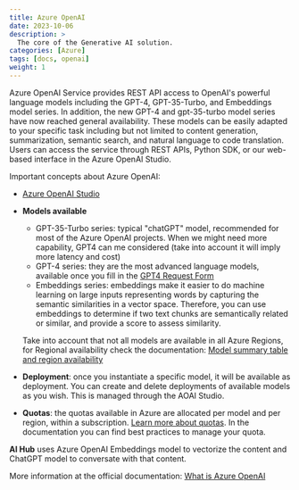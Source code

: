 ```yaml
---
title: Azure OpenAI
date: 2023-10-06
description: >
  The core of the Generative AI solution. 
categories: [Azure]
tags: [docs, openai]
weight: 1
---
```


Azure OpenAI Service provides REST API access to OpenAI's powerful language models including the GPT-4, GPT-35-Turbo, and Embeddings model series. In addition, the new GPT-4 and gpt-35-turbo model series have now reached general availability. These models can be easily adapted to your specific task including but not limited to content generation, summarization, semantic search, and natural language to code translation. Users can access the service through REST APIs, Python SDK, or our web-based interface in the Azure OpenAI Studio.

Important concepts about Azure OpenAI:

* [Azure OpenAI Studio](oai.azure.com)
* **Models available**
  * GPT-35-Turbo series: typical "chatGPT" model, recommended for most of the Azure OpenAI projects. When we might need more capability, GPT4 can me considered (take into account it will imply more latency and cost) 
  * GPT-4 series: they are the most advanced language models, available once you fill in the [GPT4 Request Form](https://customervoice.microsoft.com/Pages/ResponsePage.aspx?id=v4j5cvGGr0GRqy180BHbR7en2Ais5pxKtso_Pz4b1_xURjE4QlhVUERGQ1NXOTlNT0w1NldTWjJCMSQlQCN0PWcu) 
  * Embeddings series: embeddings make it easier to do machine learning on large inputs representing words by capturing the semantic similarities in a vector space. Therefore, you can use embeddings to determine if two text chunks are semantically related or similar, and provide a score to assess similarity.
  
  Take into account that not all models are available in all Azure Regions, for Regional availability check the documentation: [Model summary table and region availability](https://learn.microsoft.com/en-us/azure/ai-services/openai/concepts/models#model-summary-table-and-region-availability)

* **Deployment**: once you instantiate a specific model, it will be available as deployment. You can create and delete deployments of available models as you wish. This is managed through the AOAI Studio. 
* **Quotas**: the quotas available in Azure are allocated per model and per region, within a subscription. [Learn more about quotas](https://learn.microsoft.com/en-us/azure/ai-services/openai/quotas-limits). In the documentation you can find best practices to manage your quota.


**AI Hub** uses Azure OpenAI Embeddings model to vectorize the content and ChatGPT model to conversate with that content. 

More information at the official documentation: [What is Azure OpenAI](https://learn.microsoft.com/en-us/azure/ai-services/openai/overview)
